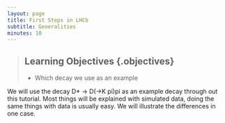 ```yaml
---
layout: page
title: First Steps in LHCb
subtitle: Generalities
minutes: 10
---
```

> ## Learning Objectives {.objectives}
>
> * Which decay we use as an example

We will use the decay D* -> D(->K pi)pi as an example decay through out
this tutorial. Most things will be explained with simulated data, doing
the same things with data is usually easy. We will illustrate the
differences in one case.
